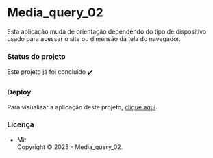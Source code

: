 # Media_query_02

Esta aplicação muda de orientação dependendo do tipo de dispositivo usado para acessar o site ou dimensão da tela do navegador.

### Status do projeto

Este projeto já foi concluído :heavy_check_mark:

### Deploy

Para visualizar a aplicação deste projeto,  <a href="https://artleao.github.io/media_query_02" target="_blank">clique aqui</a>.

### Licença

- Mit <br>
Copyright ©️ 2023 - Media_query_02.




